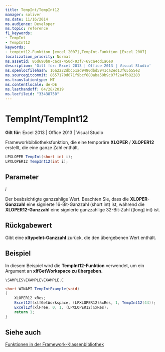 ```yaml
---
title: TempInt/TempInt12
manager: soliver
ms.date: 11/16/2014
ms.audience: Developer
ms.topic: reference
f1_keywords:
- TempInt
- TempInt12
keywords:
- tempint12-Funktion [excel 2007],TempInt-Funktion [Excel 2007]
localization_priority: Normal
ms.assetid: 86d690b8-caca-450d-93f7-69ca4cd1a6e0
description: 'Gilt für: Excel 2013 | Office 2013 | Visual Studio'
ms.openlocfilehash: 16a2222dbc51ad9480dbd5941ca2ed13f65b55e2
ms.sourcegitcommit: 8657170d071f9bcf680aba50b9c07f2a4fb82283
ms.translationtype: MT
ms.contentlocale: de-DE
ms.lasthandoff: 04/28/2019
ms.locfileid: "33438750"
---
```

# <a name="tempinttempint12"></a>TempInt/TempInt12

 **Gilt für**: Excel 2013 | Office 2013 | Visual Studio 
  
Frameworkbibliotheksfunktion, die eine temporäre **XLOPER** /  **XLOPER12** erstellt, die eine ganze Zahl enthält. 
  
```cs
LPXLOPER TempInt(short int i);
LPXLOPER12 TempInt12(int i);
```

## <a name="parameters"></a>Parameter

 _i_
  
Der beabsichtigte ganzzahlige Wert. Beachten Sie, dass die **XLOPER-Ganzzahl** eine signierte 16-Bit-Ganzzahl (short int) ist, während die **XLOPER12-Ganzzahl** eine signierte ganzzahlige 32-Bit-Zahl ([long] int) ist. 
  
## <a name="return-value"></a>Rückgabewert

Gibt eine **xltypeInt-Ganzzahl** zurück, die den übergebenen Wert enthält. 
  
## <a name="example"></a>Beispiel

In diesem Beispiel wird die **TempInt12-Funktion** verwendet, um ein Argument an **xlfGetWorkspace zu übergeben.**
  
 `\SAMPLES\EXAMPLE\EXAMPLE.C`
  
```cs
short WINAPI TempIntExample(void)
{
    XLOPER12 xRes;
    Excel12f(xlfGetWorkspace, (LPXLOPER12)&xRes, 1, TempInt12(44));
    Excel12f(xlFree, 0, 1, (LPXLOPER12)&xRes);
    return 1;
}
```

## <a name="see-also"></a>Siehe auch



[Funktionen in der Framework-Klassenbibliothek](functions-in-the-framework-library.md)

